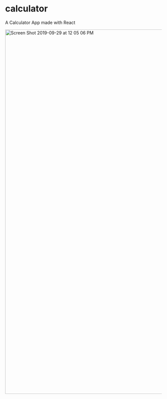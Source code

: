 # calculator
A Calculator App made with React


<img width="1169" alt="Screen Shot 2019-09-29 at 12 05 06 PM" src="https://user-images.githubusercontent.com/38133769/65835223-bd07bb00-e2b1-11e9-94ba-bdd35c0088cd.png">
